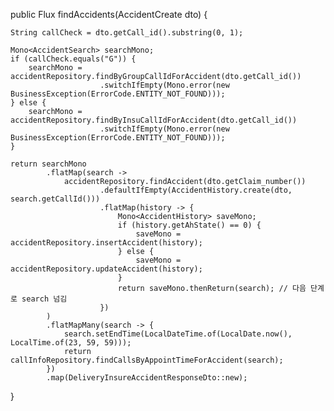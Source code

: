 public Flux<DeliveryInsureAccidentResponseDto> findAccidents(AccidentCreate dto) {

    String callCheck = dto.getCall_id().substring(0, 1);

    Mono<AccidentSearch> searchMono;
    if (callCheck.equals("G")) {
        searchMono = accidentRepository.findByGroupCallIdForAccident(dto.getCall_id())
                        .switchIfEmpty(Mono.error(new BusinessException(ErrorCode.ENTITY_NOT_FOUND)));
    } else {
        searchMono = accidentRepository.findByInsuCallIdForAccident(dto.getCall_id())
                        .switchIfEmpty(Mono.error(new BusinessException(ErrorCode.ENTITY_NOT_FOUND)));
    }

    return searchMono
            .flatMap(search -> 
                accidentRepository.findAccident(dto.getClaim_number())
                        .defaultIfEmpty(AccidentHistory.create(dto, search.getCallId()))
                        .flatMap(history -> {
                            Mono<AccidentHistory> saveMono;
                            if (history.getAhState() == 0) {
                                saveMono = accidentRepository.insertAccident(history);
                            } else {
                                saveMono = accidentRepository.updateAccident(history);
                            }
                            return saveMono.thenReturn(search); // 다음 단계로 search 넘김
                        })
            )
            .flatMapMany(search -> {
                search.setEndTime(LocalDateTime.of(LocalDate.now(), LocalTime.of(23, 59, 59)));
                return callInfoRepository.findCallsByAppointTimeForAccident(search);
            })
            .map(DeliveryInsureAccidentResponseDto::new);
}
